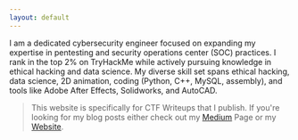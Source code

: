 ```yaml
---
layout: default
---
```


I am a dedicated cybersecurity engineer focused on expanding my expertise in pentesting and security operations center (SOC) practices. I rank in the top 2% on TryHackMe while actively pursuing knowledge in ethical hacking and data science. My diverse skill set spans ethical hacking, data science, 2D animation, coding (Python, C++, MySQL, assembly), and tools like Adobe After Effects, Solidworks, and AutoCAD. 

> This website is specifically for CTF Writeups that I publish. If you're looking for my blog posts either check out my [Medium](https://medium.com/@bassam-khan) Page or my [Website](https://snowdensvault.fyi/posts/). 